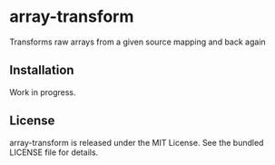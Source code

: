 array-transform
===============

Transforms raw arrays from a given source mapping and back again

Installation
------------

Work in progress.

License
-------

array-transform is released under the MIT License. See the bundled LICENSE file for details.
